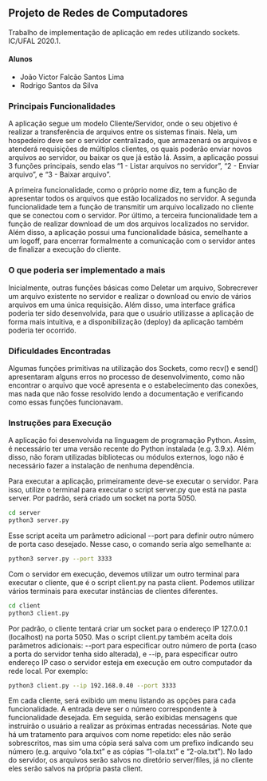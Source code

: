 ## Projeto de Redes de Computadores
Trabalho de implementação de aplicação em redes utilizando sockets. IC/UFAL 2020.1.

#### Alunos
- João Victor Falcão Santos Lima
- Rodrigo Santos da Silva

### Principais Funcionalidades
A aplicação segue um modelo Cliente/Servidor, onde o seu objetivo é realizar a transferência de arquivos entre os sistemas finais. Nela, um hospedeiro deve ser o servidor centralizado, que armazenará os arquivos e atenderá requisições de múltiplos clientes, os quais poderão enviar novos arquivos ao servidor, ou baixar os que já estão lá. Assim, a aplicação possui 3 funções principais, sendo elas “1 - Listar arquivos no servidor”, “2 - Enviar arquivo”, e “3 - Baixar arquivo”.

A primeira funcionalidade, como o próprio nome diz, tem a função de apresentar todos os arquivos que estão localizados no servidor. A segunda funcionalidade tem a função de transmitir um arquivo localizado no cliente que se conectou com o servidor. Por último, a terceira funcionalidade tem a função de realizar download de um dos arquivos localizados no servidor. Além disso, a aplicação possui uma funcionalidade básica, semelhante a um logoff, para encerrar formalmente a comunicação com o servidor antes de finalizar a execução do cliente.

### O que poderia ser implementado a mais
Inicialmente, outras funções básicas como Deletar um arquivo, Sobrecrever um arquivo existente no servidor e realizar o download ou envio de vários arquivos em uma única requisição. Além disso, uma interface gráfica poderia ter sido desenvolvida, para que o usuário utilizasse a aplicação de forma mais intuitiva, e a disponibilização (deploy) da aplicação também poderia ter ocorrido.

### Dificuldades Encontradas
Algumas funções primitivas na utilização dos Sockets, como recv() e send() apresentaram alguns erros no processo de desenvolvimento, como não encontrar o arquivo que você apresenta e o estabelecimento das conexões, mas nada que não fosse resolvido lendo a documentação e verificando como essas funções funcionavam.

### Instruções para Execução
A aplicação foi desenvolvida na linguagem de programação Python. Assim, é necessário ter uma versão recente do Python instalada (e.g. 3.9.x). Além disso, não foram utilizadas bibliotecas ou módulos externos, logo não é necessário fazer a instalação de nenhuma dependência.

Para executar a aplicação, primeiramente deve-se executar o servidor. Para isso, utilize o terminal para executar o script server.py que está na pasta server. Por padrão, será criado um socket na porta 5050. 
```bash
cd server
python3 server.py
```

Esse script aceita um parâmetro adicional --port para definir outro número de porta caso desejado. Nesse caso, o comando seria algo semelhante a:
```bash
python3 server.py --port 3333
```

Com o servidor em execução, devemos utilizar um outro terminal para executar o cliente, que é o script client.py na pasta client. Podemos utilizar vários terminais para executar instâncias de clientes diferentes.
```bash
cd client
python3 client.py
```

Por padrão, o cliente tentará criar um socket para o endereço IP 127.0.0.1 (localhost) na porta 5050. Mas o  script client.py também aceita dois parâmetros adicionais: --port para especificar outro número de porta (caso a porta do servidor tenha sido alterada), e --ip, para especificar outro endereço IP caso o servidor esteja em execução em outro computador da rede local. Por exemplo:
```bash
python3 client.py --ip 192.168.0.40 --port 3333
```
Em cada cliente, será exibido um menu listando as opções para cada funcionalidade. A entrada deve ser o número correspondente à funcionalidade desejada. Em seguida, serão exibidas mensagens que instruirão o usuário a realizar as próximas entradas necessárias. Note que há um tratamento para arquivos com nome repetido: eles não serão sobrescritos, mas sim uma cópia será salva com um prefixo indicando seu número (e.g. arquivo “ola.txt” e as cópias “1-ola.txt” e “2-ola.txt”). No lado do servidor, os arquivos serão salvos no diretório server/files, já no cliente eles serão salvos na própria pasta client.